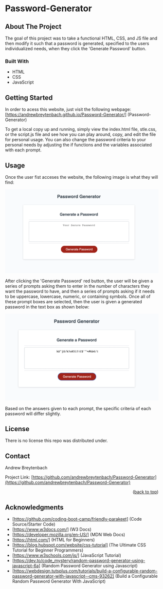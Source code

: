 # Password-Generator

## About The Project

The goal of this project was to take a functional HTML, CSS, and JS file and then modify it such that a password is generated, specified to the users individualized needs, when they click the 'Generate Password' button. 

### Built With

* HTML 
* CSS
* JavaScript

## Getting Started

In order to acess this website, just visit the following webpage: [https://andrewbreytenbach.github.io/Password-Generator/]   (Password-Generator)

To get a local copy up and running, simply view the index.html file, stle.css, or the script.js file and see how you can play around, copy, and edit the file for personal usage. You can also change the password criteria to your personal needs by adjusting the if functions and the variables associated with each prompt. 

## Usage

Once the user fist acceses the website, the following image is what they will find: 

![Website without the password generated](assets/empty.png "Empty Image")

After clicking the 'Generate Password' red button, the user will be given a series of prompts asking them to enter in the number of characters they want the password to have, and then a series of prompts asking if it needs to be uppercase, lowercase, numeric, or containing symbols. Once all of these prompt boxes are selected, then the user is given a generated password in the text box as shown below:

![Website with the password generated](assets/generated-password.png "Generated Password")

Based on the answers given to each prompt, the specific criteria of each password will differ slightly. 

## License

There is no license this repo was distributed under. 

## Contact

Andrew Breytenbach

Project Link: [https://github.com/andrewbreytenbach/Password-Generator](https://github.com/andrewbreytenbach/Password-Generator)

<p align="right">(<a href="#readme-top">back to top</a>)</p>

## Acknowledgments

* [https://github.com/coding-boot-camp/friendly-parakeet] (Code Source/Starter Code)
* [https://www.w3docs.com/] (W3 Docs)
* [https://developer.mozilla.org/en-US/] (MDN Web Docs)
* [https://html.com/] (HTML for Beginners)
* [https://blog.hubspot.com/website/css-tutorial] (The Ultimate CSS Tutorial for Beginner Programmers)
* [https://www.w3schools.com/js/] (JavaScript Tutorial)
* [https://dev.to/code_mystery/random-password-generator-using-javascript-6a] (Random Password Generator using Javascript)
* [https://webdesign.tutsplus.com/tutorials/build-a-configurable-random-password-generator-with-javascript--cms-93262] (Build a Configurable Random Password Generator With JavaScript)

